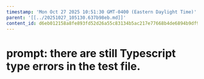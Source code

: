```yaml
---
timestamp: 'Mon Oct 27 2025 10:51:30 GMT-0400 (Eastern Daylight Time)'
parent: '[[../20251027_105130.637b98eb.md]]'
content_id: d6eb012158a8fe893fd52d26a55c83134b5ac217e77668b4de6894b9df93e861
---
```


# prompt: there are still Typescript type errors in the test file.
